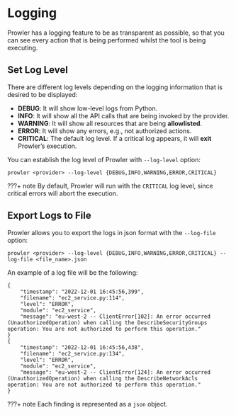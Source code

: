 # Logging

Prowler has a logging feature to be as transparent as possible, so that you can see every action that is being performed whilst the tool is being executing.

## Set Log Level

There are different log levels depending on the logging information that is desired to be displayed:

- **DEBUG**: It will show low-level logs from Python.
- **INFO**: It will show all the API calls that are being invoked by the provider.
- **WARNING**: It will show all resources that are being **allowlisted**.
- **ERROR**: It will show any errors, e.g., not authorized actions.
- **CRITICAL**: The default log level. If a critical log appears, it will **exit** Prowler’s execution.

You can establish the log level of Prowler with `--log-level` option:

```console
prowler <provider> --log-level {DEBUG,INFO,WARNING,ERROR,CRITICAL}
```

???+ note
    By default, Prowler will run with the `CRITICAL` log level, since critical errors will abort the execution.

## Export Logs to File

Prowler allows you to export the logs in json format with the `--log-file` option:

```console
prowler <provider> --log-level {DEBUG,INFO,WARNING,ERROR,CRITICAL} --log-file <file_name>.json
```

An example of a log file will be the following:

    {
        "timestamp": "2022-12-01 16:45:56,399",
        "filename": "ec2_service.py:114",
        "level": "ERROR",
        "module": "ec2_service",
        "message": "eu-west-2 -- ClientError[102]: An error occurred (UnauthorizedOperation) when calling the DescribeSecurityGroups operation: You are not authorized to perform this operation."
    }
    {
        "timestamp": "2022-12-01 16:45:56,438",
        "filename": "ec2_service.py:134",
        "level": "ERROR",
        "module": "ec2_service",
        "message": "eu-west-2 -- ClientError[124]: An error occurred (UnauthorizedOperation) when calling the DescribeNetworkAcls operation: You are not authorized to perform this operation."
    }

???+ note
    Each finding is represented as a `json` object.
